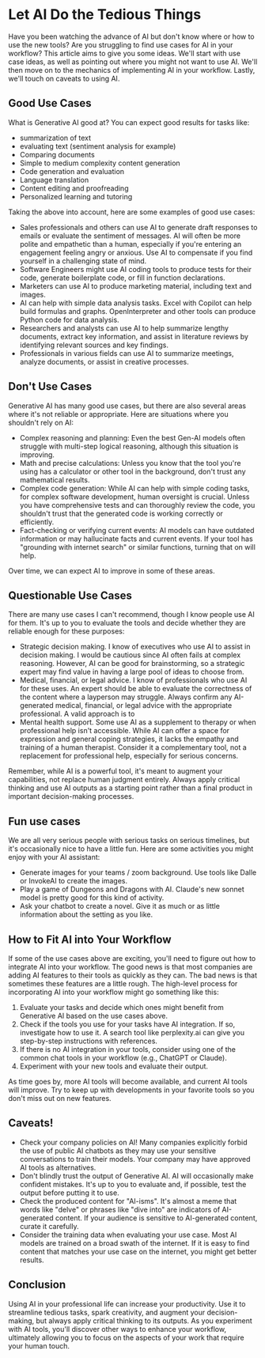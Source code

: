 # Let AI Do the Tedious Things

Have you been watching the advance of AI but don't know where or how to use the new tools? Are you struggling to find use cases for AI in your workflow? This article aims to give you some ideas. We'll start with use case ideas, as well as pointing out where you might not want to use AI. We'll then move on to the mechanics of implementing AI in your workflow. Lastly, we'll touch on caveats to using AI.

## Good Use Cases

What is Generative AI good at? You can expect good results for tasks like:

- summarization of text
- evaluating text (sentiment analysis for example)
- Comparing documents
- Simple to medium complexity content generation
- Code generation and evaluation
- Language translation
- Content editing and proofreading
- Personalized learning and tutoring
  
Taking the above into account, here are some examples of good use cases:

- Sales professionals and others can use AI to generate draft responses to emails or evaluate the sentiment of messages. AI will often be more polite and empathetic than a human, especially if you're entering an engagement feeling angry or anxious. Use AI to compensate if you find yourself in a challenging state of mind.
- Software Engineers might use AI coding tools to produce tests for their code, generate boilerplate code, or fill in function declarations. 
- Marketers can use AI to produce marketing material, including text and images.
- AI can help with simple data analysis tasks. Excel with Copilot can help build formulas and graphs. OpenInterpreter and other tools can produce Python code for data analysis.
- Researchers and analysts can use AI to help summarize lengthy documents, extract key information, and assist in literature reviews by identifying relevant sources and key findings.
- Professionals in various fields can use AI to summarize meetings, analyze documents, or assist in creative processes.

## Don't Use Cases

Generative AI has many good use cases, but there are also several areas where it's not reliable or appropriate. Here are situations where you shouldn't rely on AI:

- Complex reasoning and planning: Even the best Gen-AI models often struggle with multi-step logical reasoning, although this situation is improving.
- Math and precise calculations: Unless you know that the tool you're using has a calculator or other tool in the background, don't trust any mathematical results.
- Complex code generation: While AI can help with simple coding tasks, for complex software development, human oversight is crucial. Unless you have comprehensive tests and can thoroughly review the code, you shouldn't trust that the generated code is working correctly or efficiently.
- Fact-checking or verifying current events: AI models can have outdated information or may hallucinate facts and current events. If your tool has "grounding with internet search" or similar functions, turning that on will help.

Over time, we can expect AI to improve in some of these areas.

## Questionable Use Cases

There are many use cases I can't recommend, though I know people use AI for them. It's up to you to evaluate the tools and decide whether they are reliable enough for these purposes:

- Strategic decision making. I know of executives who use AI to assist in decision making. I would be cautious since AI often fails at complex reasoning. However, AI can be good for brainstorming, so a strategic expert may find value in having a large pool of ideas to choose from.
- Medical, financial, or legal advice. I know of professionals who use AI for these uses. An expert should be able to evaluate the correctness of the content where a layperson may struggle. Always confirm any AI-generated medical, financial, or legal advice with the appropriate professional. A valid approach is to 
- Mental health support. Some use AI as a supplement to therapy or when professional help isn't accessible. While AI can offer a space for expression and general coping strategies, it lacks the empathy and training of a human therapist. Consider it a complementary tool, not a replacement for professional help, especially for serious concerns.

Remember, while AI is a powerful tool, it's meant to augment your capabilities, not replace human judgment entirely. Always apply critical thinking and use AI outputs as a starting point rather than a final product in important decision-making processes.

## Fun use cases

We are all very serious people with serious tasks on serious timelines, but it's occasionally nice to have a little fun. Here are some activities you might enjoy with your AI assistant:

- Generate images for your teams / zoom background. Use tools like Dalle or InvokeAI to create the images.
- Play a game of Dungeons and Dragons with AI. Claude's new sonnet model is pretty good for this kind of activity.
- Ask your chatbot to create a novel. Give it as much or as little information about the setting as you like.

## How to Fit AI into Your Workflow

If some of the use cases above are exciting, you'll need to figure out how to integrate AI into your workflow. The good news is that most companies are adding AI features to their tools as quickly as they can. The bad news is that sometimes these features are a little rough. The high-level process for incorporating AI into your workflow might go something like this:

1. Evaluate your tasks and decide which ones might benefit from Generative AI based on the use cases above.
2. Check if the tools you use for your tasks have AI integration. If so, investigate how to use it. A search tool like perplexity.ai can give you step-by-step instructions with references.
3. If there is no AI integration in your tools, consider using one of the common chat tools in your workflow (e.g., ChatGPT or Claude).
4. Experiment with your new tools and evaluate their output.

As time goes by, more AI tools will become available, and current AI tools will improve. Try to keep up with developments in your favorite tools so you don't miss out on new features.

## Caveats!

- Check your company policies on AI! Many companies explicitly forbid the use of public AI chatbots as they may use your sensitive conversations to train their models. Your company may have approved AI tools as alternatives.
- Don't blindly trust the output of Generative AI. AI will occasionally make confident mistakes. It's up to you to evaluate and, if possible, test the output before putting it to use.
- Check the produced content for "AI-isms". It's almost a meme that words like "delve" or phrases like "dive into" are indicators of AI-generated content. If your audience is sensitive to AI-generated content, curate it carefully.
- Consider the training data when evaluating your use case. Most AI models are trained on a broad swath of the internet. If it is easy to find content that matches your use case on the internet, you might get better results.

## Conclusion

Using AI in your professional life can increase your productivity. Use it to streamline tedious tasks, spark creativity, and augment your decision-making, but always apply critical thinking to its outputs. As you experiment with AI tools, you'll discover other ways to enhance your workflow, ultimately allowing you to focus on the aspects of your work that require your human touch.

